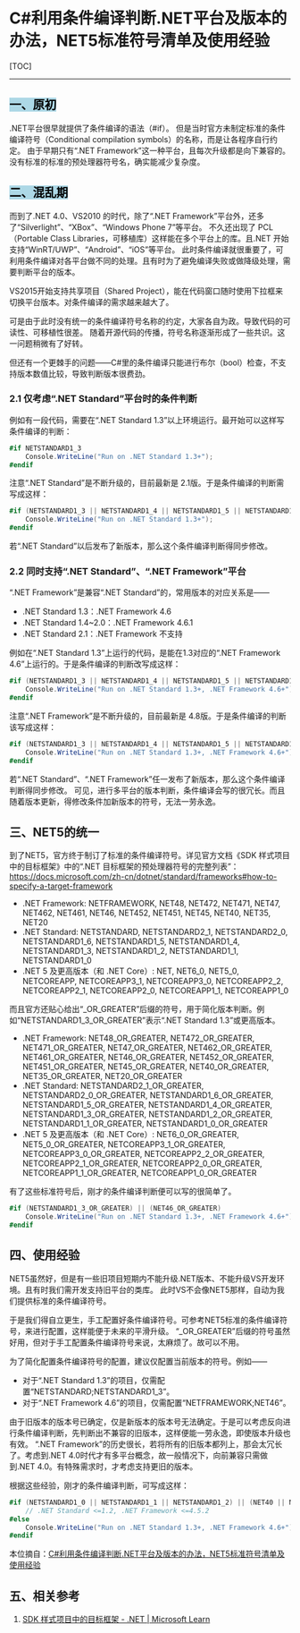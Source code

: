 # C#利用条件编译判断.NET平台及版本的办法，NET5标准符号清单及使用经验

[TOC]

---

## <span style="color:black;background-color:lightblue;">一、原初</span>

.NET平台很早就提供了条件编译的语法（#if）。
但是当时官方未制定标准的条件编译符号（Conditional compilation symbols）的名称，而是让各程序自行约定。
由于早期只有“.NET Framework”这一种平台，且每次升级都是向下兼容的。没有标准的标准的预处理器符号名，确实能减少复杂度。

## <span style="color:black;background-color:lightblue;">二、混乱期</span>

而到了.NET 4.0、VS2010 的时代，除了“.NET Framework”平台外，还多了“Silverlight”、“XBox”、“Windows Phone 7”等平台。
不久还出现了 PCL（Portable Class Libraries，可移植库）这样能在多个平台上的库。且.NET 开始支持“WinRT/UWP”、“Android”、“iOS”等平台。
此时条件编译就很重要了，可利用条件编译对各平台做不同的处理。且有时为了避免编译失败或做降级处理，需要判断平台的版本。

VS2015开始支持共享项目（Shared Project），能在代码窗口随时使用下拉框来切换平台版本。对条件编译的需求越来越大了。

可是由于此时没有统一的条件编译符号名称的约定，大家各自为政。导致代码的可读性、可移植性很差。
随着开源代码的传播，符号名称逐渐形成了一些共识。这一问题稍微有了好转。

但还有一个更棘手的问题——C#里的条件编译只能进行布尔（bool）检查，不支持版本数值比较，导致判断版本很费劲。

### 2.1 仅考虑“.NET Standard”平台时的条件判断

例如有一段代码，需要在“.NET Standard 1.3”以上环境运行。最开始可以这样写条件编译的判断：

```C#
#if NETSTANDARD1_3
    Console.WriteLine("Run on .NET Standard 1.3+");
#endif
```

注意“.NET Standard”是不断升级的，目前最新是 2.1版。于是条件编译的判断需写成这样：

```C#
#if (NETSTANDARD1_3 || NETSTANDARD1_4 || NETSTANDARD1_5 || NETSTANDARD1_6 || NETSTANDARD2_0 || NETSTANDARD2_1)
    Console.WriteLine("Run on .NET Standard 1.3+");
#endif
```

若“.NET Standard”以后发布了新版本，那么这个条件编译判断得同步修改。

### 2.2 同时支持“.NET Standard”、“.NET Framework”平台

“.NET Framework”是兼容“.NET Standard”的，常用版本的对应关系是——

- .NET Standard 1.3：.NET Framework 4.6
- .NET Standard 1.4~2.0：.NET Framework 4.6.1
- .NET Standard 2.1：.NET Framework 不支持

例如在“.NET Standard 1.3”上运行的代码，是能在1.3对应的“.NET Framework 4.6”上运行的。于是条件编译的判断改写成这样：

```C#
#if (NETSTANDARD1_3 || NETSTANDARD1_4 || NETSTANDARD1_5 || NETSTANDARD1_6 || NETSTANDARD2_0 || NETSTANDARD2_1) || (NET46)
    Console.WriteLine("Run on .NET Standard 1.3+, .NET Framework 4.6+");
#endif
```

注意“.NET Framework”是不断升级的，目前最新是 4.8版。于是条件编译的判断该写成这样：

```C#
#if (NETSTANDARD1_3 || NETSTANDARD1_4 || NETSTANDARD1_5 || NETSTANDARD1_6 || NETSTANDARD2_0 || NETSTANDARD2_1) || (NET46 || NET461 || NET462 || NET47 || NET471 || NET472 || NET48)
    Console.WriteLine("Run on .NET Standard 1.3+, .NET Framework 4.6+");
#endif
```

若“.NET Standard”、“.NET Framework”任一发布了新版本，那么这个条件编译判断得同步修改。
可见，进行多平台的版本判断，条件编译会写的很冗长。而且随着版本更新，得修改条件加新版本的符号，无法一劳永逸。

## 三、NET5的统一

到了NET5，官方终于制订了标准的条件编译符号。详见官方文档《SDK 样式项目中的目标框架》中的“.NET 目标框架的预处理器符号的完整列表”： https://docs.microsoft.com/zh-cn/dotnet/standard/frameworks#how-to-specify-a-target-framework

- .NET Framework: NETFRAMEWORK, NET48, NET472, NET471, NET47, NET462, NET461, NET46, NET452, NET451, NET45, NET40, NET35, NET20
- .NET Standard: NETSTANDARD, NETSTANDARD2_1, NETSTANDARD2_0, NETSTANDARD1_6, NETSTANDARD1_5, NETSTANDARD1_4, NETSTANDARD1_3, NETSTANDARD1_2, NETSTANDARD1_1, NETSTANDARD1_0
- .NET 5 及更高版本（和 .NET Core）: NET, NET6_0, NET5_0, NETCOREAPP, NETCOREAPP3_1, NETCOREAPP3_0, NETCOREAPP2_2, NETCOREAPP2_1, NETCOREAPP2_0, NETCOREAPP1_1, NETCOREAPP1_0

而且官方还贴心给出“_OR_GREATER”后缀的符号，用于简化版本判断。例如“NETSTANDARD1_3_OR_GREATER”表示“.NET Standard 1.3”或更高版本。

- .NET Framework: NET48_OR_GREATER, NET472_OR_GREATER, NET471_OR_GREATER, NET47_OR_GREATER, NET462_OR_GREATER, NET461_OR_GREATER, NET46_OR_GREATER, NET452_OR_GREATER, NET451_OR_GREATER, NET45_OR_GREATER, NET40_OR_GREATER, NET35_OR_GREATER, NET20_OR_GREATER
- .NET Standard: NETSTANDARD2_1_OR_GREATER, NETSTANDARD2_0_OR_GREATER, NETSTANDARD1_6_OR_GREATER, NETSTANDARD1_5_OR_GREATER, NETSTANDARD1_4_OR_GREATER, NETSTANDARD1_3_OR_GREATER, NETSTANDARD1_2_OR_GREATER, NETSTANDARD1_1_OR_GREATER, NETSTANDARD1_0_OR_GREATER
- .NET 5 及更高版本（和 .NET Core）: NET6_0_OR_GREATER, NET5_0_OR_GREATER, NETCOREAPP3_1_OR_GREATER, NETCOREAPP3_0_OR_GREATER, NETCOREAPP2_2_OR_GREATER, NETCOREAPP2_1_OR_GREATER, NETCOREAPP2_0_OR_GREATER, NETCOREAPP1_1_OR_GREATER, NETCOREAPP1_0_OR_GREATER

有了这些标准符号后，刚才的条件编译判断便可以写的很简单了。

```C#
#if (NETSTANDARD1_3_OR_GREATER) || (NET46_OR_GREATER)
    Console.WriteLine("Run on .NET Standard 1.3+, .NET Framework 4.6+");
#endif
```

## 四、使用经验

NET5虽然好，但是有一些旧项目短期内不能升级.NET版本、不能升级VS开发环境。且有时我们需开发支持旧平台的类库。
此时VS不会像NET5那样，自动为我们提供标准的条件编译符号。

于是我们得自立更生，手工配置好条件编译符号。可参考NET5标准的条件编译符号，来进行配置，这样能便于未来的平滑升级。
“_OR_GREATER”后缀的符号虽然好用，但对于手工配置条件编译符号来说，太麻烦了。故可以不用。

为了简化配置条件编译符号的配置，建议仅配置当前版本的符号。例如——

- 对于“.NET Standard 1.3”的项目，仅需配置“NETSTANDARD;NETSTANDARD1_3”。
- 对于“.NET Framework 4.6”的项目，仅需配置“NETFRAMEWORK;NET46”。

由于旧版本的版本号已确定，仅是新版本的版本号无法确定。于是可以考虑反向进行条件编译判断，先判断出不兼容的旧版本，这样便能一劳永逸，即使版本升级也有效。
“.NET Framework”的历史很长，若将所有的旧版本都列上，那会太冗长了。考虑到.NET 4.0时代才有多平台概念，故一般情况下，向前兼容只需做到.NET 4.0。有特殊需求时，才考虑支持更旧的版本。

根据这些经验，刚才的条件编译判断，可写成这样：

```C#
#if (NETSTANDARD1_0 || NETSTANDARD1_1 || NETSTANDARD1_2) || (NET40 || NET45 || NET451 || NET452)
    // .NET Standard <=1.2, .NET Framework <=4.5.2
#else
    Console.WriteLine("Run on .NET Standard 1.3+, .NET Framework 4.6+");
#endif
```

本位摘自：[C#利用条件编译判断.NET平台及版本的办法，NET5标准符号清单及使用经验](https://www.cnblogs.com/zyl910/p/cs_standard_conditional_compilation_symbols.html)

## 五、相关参考

1. [SDK 样式项目中的目标框架 - .NET | Microsoft Learn](https://learn.microsoft.com/zh-cn/dotnet/standard/frameworks#preprocessor-symbols)